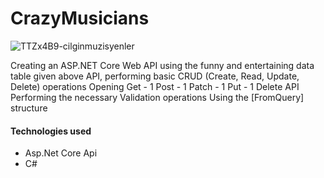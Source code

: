 # CrazyMusicians

![TTZx4B9-cilginmuzisyenler](https://github.com/user-attachments/assets/81123e40-5cf4-4737-8716-9beff79a8359)

Creating an ASP.NET Core Web API using the funny and entertaining data table given above
API, performing basic CRUD (Create, Read, Update, Delete) operations
Opening Get - 1 Post - 1 Patch - 1 Put - 1 Delete API
Performing the necessary Validation operations
Using the [FromQuery] structure

#### Technologies used
- Asp.Net Core Api
- C#
